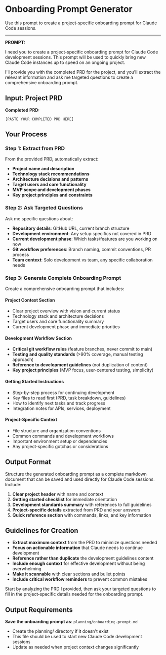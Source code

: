 # Onboarding Prompt Generator

Use this prompt to create a project-specific onboarding prompt for Claude Code sessions.

---

**PROMPT:**

I need you to create a project-specific onboarding prompt for Claude Code development sessions. This prompt will be used to quickly bring new Claude Code instances up to speed on an ongoing project.

I'll provide you with the completed PRD for the project, and you'll extract the relevant information and ask me targeted questions to create a comprehensive onboarding prompt.

## Input: Project PRD

**Completed PRD:**
```
[PASTE YOUR COMPLETED PRD HERE]
```

## Your Process

### Step 1: Extract from PRD
From the provided PRD, automatically extract:
- **Project name and description**
- **Technology stack recommendations** 
- **Architecture decisions and patterns**
- **Target users and core functionality**
- **MVP scope and development phases**
- **Key project principles and constraints**

### Step 2: Ask Targeted Questions
Ask me specific questions about:
- **Repository details**: GitHub URL, current branch structure
- **Development environment**: Any setup specifics not covered in PRD
- **Current development phase**: Which tasks/features are you working on now
- **Git workflow preferences**: Branch naming, commit conventions, PR process
- **Team context**: Solo development vs team, any specific collaboration needs

### Step 3: Generate Complete Onboarding Prompt
Create a comprehensive onboarding prompt that includes:

#### Project Context Section
- Clear project overview with vision and current status
- Technology stack and architecture decisions  
- Target users and core functionality summary
- Current development phase and immediate priorities

#### Development Workflow Section  
- **Critical git workflow rules** (feature branches, never commit to main)
- **Testing and quality standards** (>90% coverage, manual testing approach)
- **Reference to development guidelines** (not duplication of content)
- **Key project principles** (MVP focus, user-centered testing, simplicity)

#### Getting Started Instructions
- Step-by-step process for continuing development
- Key files to read first (PRD, task breakdown, guidelines)
- How to identify next tasks and track progress
- Integration notes for APIs, services, deployment

#### Project-Specific Context
- File structure and organization conventions
- Common commands and development workflows  
- Important environment setup or dependencies
- Any project-specific gotchas or considerations

## Output Format

Structure the generated onboarding prompt as a complete markdown document that can be saved and used directly for Claude Code sessions. Include:

1. **Clear project header** with name and context
2. **Getting started checklist** for immediate orientation  
3. **Development standards summary** with references to full guidelines
4. **Project-specific details** extracted from PRD and your answers
5. **Quick reference section** with commands, links, and key information

## Guidelines for Creation

- **Extract maximum context** from the PRD to minimize questions needed
- **Focus on actionable information** that Claude needs to continue development
- **Reference rather than duplicate** the development guidelines content
- **Include enough context** for effective development without being overwhelming
- **Make it scannable** with clear sections and bullet points
- **Include critical workflow reminders** to prevent common mistakes

Start by analyzing the PRD I provided, then ask your targeted questions to fill in the project-specific details needed for the onboarding prompt.

## Output Requirements

**Save the onboarding prompt as**: `planning/onboarding-prompt.md`
- Create the planning/ directory if it doesn't exist
- This file should be used to start new Claude Code development sessions
- Update as needed when project context changes significantly
